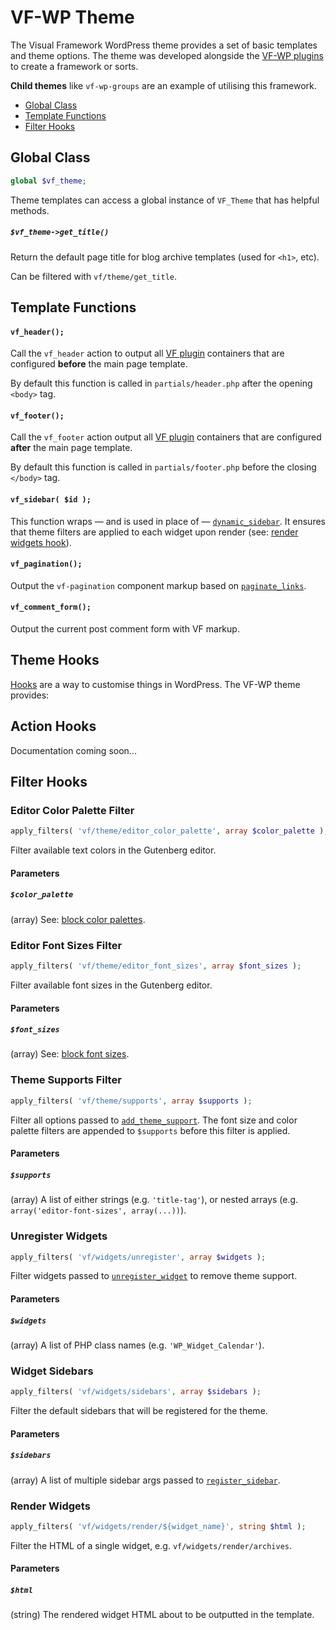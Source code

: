 # VF-WP Theme

The Visual Framework WordPress theme provides a set of basic templates and theme options. The theme was developed alongside the [VF-WP plugins](/docs/architecture.md) to create a framework or sorts.

**Child themes** like `vf-wp-groups` are an example of utilising this framework.

* [Global Class](#global-class)
* [Template Functions](#template-functions)
* [Filter Hooks](#filter-hooks)

## Global Class

```php
global $vf_theme;
```

Theme templates can access a global instance of `VF_Theme` that has helpful methods.

##### `$vf_theme->get_title()`

Return the default page title for blog archive templates (used for `<h1>`, etc).

Can be filtered with `vf/theme/get_title`.

## Template Functions

#### `vf_header();`

Call the `vf_header` action to output all [VF plugin](/docs/architecture.md) containers that are configured **before** the main page template.

By default this function is called in `partials/header.php` after the opening `<body>` tag.

#### `vf_footer();`

Call the `vf_footer` action output all [VF plugin](/docs/architecture.md) containers that are configured **after** the main page template.

By default this function is called in `partials/footer.php` before the closing `</body>` tag.

#### `vf_sidebar( $id );`

This function wraps — and is used in place of — [`dynamic_sidebar`](https://developer.wordpress.org/reference/functions/dynamic_sidebar/). It ensures that theme filters are applied to each widget upon render (see: [render widgets hook](#render-widgets)).

#### `vf_pagination();`

Output the `vf-pagination` component markup based on [`paginate_links`](https://developer.wordpress.org/reference/functions/paginate_links/).

#### `vf_comment_form();`

Output the current post comment form with VF markup.

## Theme Hooks

[Hooks](https://developer.wordpress.org/plugins/hooks/) are a way to customise things in WordPress. The VF-WP theme provides:

## Action Hooks

Documentation coming soon...

## Filter Hooks

### Editor Color Palette Filter

```php
apply_filters( 'vf/theme/editor_color_palette', array $color_palette );
```

Filter available text colors in the Gutenberg editor.

#### Parameters

##### `$color_palette`

(array) See: [block color palettes](https://developer.wordpress.org/block-editor/developers/themes/theme-support/#block-color-palettes).

### Editor Font Sizes Filter

```php
apply_filters( 'vf/theme/editor_font_sizes', array $font_sizes );
```

Filter available font sizes in the Gutenberg editor.

#### Parameters

##### `$font_sizes`

(array) See: [block font sizes](https://developer.wordpress.org/block-editor/developers/themes/theme-support/#block-font-sizes).

### Theme Supports Filter

```php
apply_filters( 'vf/theme/supports', array $supports );
```

Filter all options passed to [`add_theme_support`](https://developer.wordpress.org/reference/functions/add_theme_support/). The font size and color palette filters are appended to `$supports` before this filter is applied.

#### Parameters

##### `$supports`

(array) A list of either strings (e.g. `'title-tag'`), or nested arrays (e.g. `array('editor-font-sizes', array(...))`).

### Unregister Widgets

```php
apply_filters( 'vf/widgets/unregister', array $widgets );
```

Filter widgets passed to [`unregister_widget`](https://codex.wordpress.org/Function_Reference/unregister_widget) to remove theme support.

#### Parameters

##### `$widgets`

(array) A list of PHP class names (e.g. `'WP_Widget_Calendar'`).

### Widget Sidebars

```php
apply_filters( 'vf/widgets/sidebars', array $sidebars );
```

Filter the default sidebars that will be registered for the theme.

#### Parameters

##### `$sidebars`

(array) A list of multiple sidebar args passed to [`register_sidebar`](https://developer.wordpress.org/reference/functions/register_sidebar/).

### Render Widgets

```php
apply_filters( 'vf/widgets/render/${widget_name}', string $html );
```

Filter the HTML of a single widget, e.g. `vf/widgets/render/archives`.

#### Parameters

##### `$html`

(string) The rendered widget HTML about to be outputted in the template.
